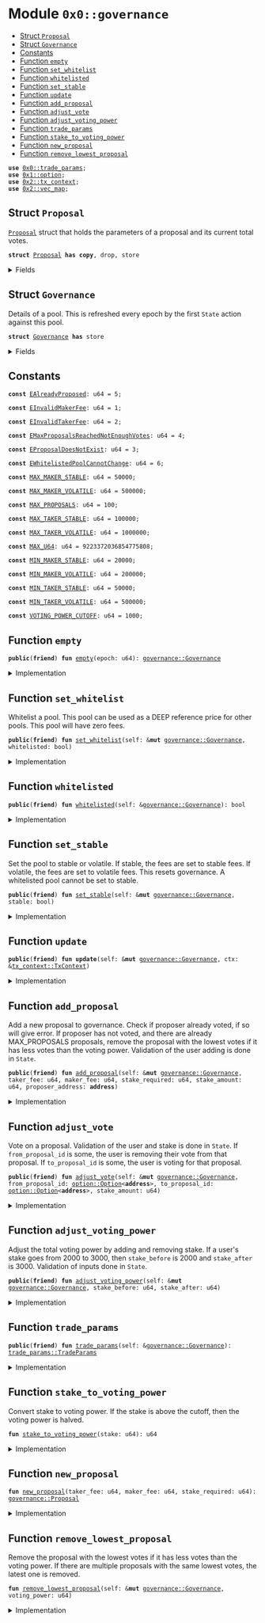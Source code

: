
<a name="0x0_governance"></a>

# Module `0x0::governance`



-  [Struct `Proposal`](#0x0_governance_Proposal)
-  [Struct `Governance`](#0x0_governance_Governance)
-  [Constants](#@Constants_0)
-  [Function `empty`](#0x0_governance_empty)
-  [Function `set_whitelist`](#0x0_governance_set_whitelist)
-  [Function `whitelisted`](#0x0_governance_whitelisted)
-  [Function `set_stable`](#0x0_governance_set_stable)
-  [Function `update`](#0x0_governance_update)
-  [Function `add_proposal`](#0x0_governance_add_proposal)
-  [Function `adjust_vote`](#0x0_governance_adjust_vote)
-  [Function `adjust_voting_power`](#0x0_governance_adjust_voting_power)
-  [Function `trade_params`](#0x0_governance_trade_params)
-  [Function `stake_to_voting_power`](#0x0_governance_stake_to_voting_power)
-  [Function `new_proposal`](#0x0_governance_new_proposal)
-  [Function `remove_lowest_proposal`](#0x0_governance_remove_lowest_proposal)


<pre><code><b>use</b> <a href="trade_params.md#0x0_trade_params">0x0::trade_params</a>;
<b>use</b> <a href="dependencies/move-stdlib/option.md#0x1_option">0x1::option</a>;
<b>use</b> <a href="dependencies/sui-framework/tx_context.md#0x2_tx_context">0x2::tx_context</a>;
<b>use</b> <a href="dependencies/sui-framework/vec_map.md#0x2_vec_map">0x2::vec_map</a>;
</code></pre>



<a name="0x0_governance_Proposal"></a>

## Struct `Proposal`

<code><a href="governance.md#0x0_governance_Proposal">Proposal</a></code> struct that holds the parameters of a proposal and its current total votes.


<pre><code><b>struct</b> <a href="governance.md#0x0_governance_Proposal">Proposal</a> <b>has</b> <b>copy</b>, drop, store
</code></pre>



<details>
<summary>Fields</summary>


<dl>
<dt>
<code>taker_fee: u64</code>
</dt>
<dd>

</dd>
<dt>
<code>maker_fee: u64</code>
</dt>
<dd>

</dd>
<dt>
<code>stake_required: u64</code>
</dt>
<dd>

</dd>
<dt>
<code>votes: u64</code>
</dt>
<dd>

</dd>
</dl>


</details>

<a name="0x0_governance_Governance"></a>

## Struct `Governance`

Details of a pool. This is refreshed every epoch by the first
<code>State</code> action against this pool.


<pre><code><b>struct</b> <a href="governance.md#0x0_governance_Governance">Governance</a> <b>has</b> store
</code></pre>



<details>
<summary>Fields</summary>


<dl>
<dt>
<code>epoch: u64</code>
</dt>
<dd>
 Tracks refreshes.
</dd>
<dt>
<code>whitelisted: bool</code>
</dt>
<dd>
 If Pool is whitelisted.
</dd>
<dt>
<code>stable: bool</code>
</dt>
<dd>
 If Pool is stable or volatile.
</dd>
<dt>
<code>proposals: <a href="dependencies/sui-framework/vec_map.md#0x2_vec_map_VecMap">vec_map::VecMap</a>&lt;<b>address</b>, <a href="governance.md#0x0_governance_Proposal">governance::Proposal</a>&gt;</code>
</dt>
<dd>
 List of proposals for the current epoch.
</dd>
<dt>
<code><a href="trade_params.md#0x0_trade_params">trade_params</a>: <a href="trade_params.md#0x0_trade_params_TradeParams">trade_params::TradeParams</a></code>
</dt>
<dd>
 Trade parameters for the current epoch.
</dd>
<dt>
<code>next_trade_params: <a href="trade_params.md#0x0_trade_params_TradeParams">trade_params::TradeParams</a></code>
</dt>
<dd>
 Trade parameters for the next epoch.
</dd>
<dt>
<code>voting_power: u64</code>
</dt>
<dd>
 All voting power from the current stakes.
</dd>
<dt>
<code>quorum: u64</code>
</dt>
<dd>
 Quorum for the current epoch.
</dd>
</dl>


</details>

<a name="@Constants_0"></a>

## Constants


<a name="0x0_governance_EAlreadyProposed"></a>



<pre><code><b>const</b> <a href="governance.md#0x0_governance_EAlreadyProposed">EAlreadyProposed</a>: u64 = 5;
</code></pre>



<a name="0x0_governance_EInvalidMakerFee"></a>



<pre><code><b>const</b> <a href="governance.md#0x0_governance_EInvalidMakerFee">EInvalidMakerFee</a>: u64 = 1;
</code></pre>



<a name="0x0_governance_EInvalidTakerFee"></a>



<pre><code><b>const</b> <a href="governance.md#0x0_governance_EInvalidTakerFee">EInvalidTakerFee</a>: u64 = 2;
</code></pre>



<a name="0x0_governance_EMaxProposalsReachedNotEnoughVotes"></a>



<pre><code><b>const</b> <a href="governance.md#0x0_governance_EMaxProposalsReachedNotEnoughVotes">EMaxProposalsReachedNotEnoughVotes</a>: u64 = 4;
</code></pre>



<a name="0x0_governance_EProposalDoesNotExist"></a>



<pre><code><b>const</b> <a href="governance.md#0x0_governance_EProposalDoesNotExist">EProposalDoesNotExist</a>: u64 = 3;
</code></pre>



<a name="0x0_governance_EWhitelistedPoolCannotChange"></a>



<pre><code><b>const</b> <a href="governance.md#0x0_governance_EWhitelistedPoolCannotChange">EWhitelistedPoolCannotChange</a>: u64 = 6;
</code></pre>



<a name="0x0_governance_MAX_MAKER_STABLE"></a>



<pre><code><b>const</b> <a href="governance.md#0x0_governance_MAX_MAKER_STABLE">MAX_MAKER_STABLE</a>: u64 = 50000;
</code></pre>



<a name="0x0_governance_MAX_MAKER_VOLATILE"></a>



<pre><code><b>const</b> <a href="governance.md#0x0_governance_MAX_MAKER_VOLATILE">MAX_MAKER_VOLATILE</a>: u64 = 500000;
</code></pre>



<a name="0x0_governance_MAX_PROPOSALS"></a>



<pre><code><b>const</b> <a href="governance.md#0x0_governance_MAX_PROPOSALS">MAX_PROPOSALS</a>: u64 = 100;
</code></pre>



<a name="0x0_governance_MAX_TAKER_STABLE"></a>



<pre><code><b>const</b> <a href="governance.md#0x0_governance_MAX_TAKER_STABLE">MAX_TAKER_STABLE</a>: u64 = 100000;
</code></pre>



<a name="0x0_governance_MAX_TAKER_VOLATILE"></a>



<pre><code><b>const</b> <a href="governance.md#0x0_governance_MAX_TAKER_VOLATILE">MAX_TAKER_VOLATILE</a>: u64 = 1000000;
</code></pre>



<a name="0x0_governance_MAX_U64"></a>



<pre><code><b>const</b> <a href="governance.md#0x0_governance_MAX_U64">MAX_U64</a>: u64 = 9223372036854775808;
</code></pre>



<a name="0x0_governance_MIN_MAKER_STABLE"></a>



<pre><code><b>const</b> <a href="governance.md#0x0_governance_MIN_MAKER_STABLE">MIN_MAKER_STABLE</a>: u64 = 20000;
</code></pre>



<a name="0x0_governance_MIN_MAKER_VOLATILE"></a>



<pre><code><b>const</b> <a href="governance.md#0x0_governance_MIN_MAKER_VOLATILE">MIN_MAKER_VOLATILE</a>: u64 = 200000;
</code></pre>



<a name="0x0_governance_MIN_TAKER_STABLE"></a>



<pre><code><b>const</b> <a href="governance.md#0x0_governance_MIN_TAKER_STABLE">MIN_TAKER_STABLE</a>: u64 = 50000;
</code></pre>



<a name="0x0_governance_MIN_TAKER_VOLATILE"></a>



<pre><code><b>const</b> <a href="governance.md#0x0_governance_MIN_TAKER_VOLATILE">MIN_TAKER_VOLATILE</a>: u64 = 500000;
</code></pre>



<a name="0x0_governance_VOTING_POWER_CUTOFF"></a>



<pre><code><b>const</b> <a href="governance.md#0x0_governance_VOTING_POWER_CUTOFF">VOTING_POWER_CUTOFF</a>: u64 = 1000;
</code></pre>



<a name="0x0_governance_empty"></a>

## Function `empty`



<pre><code><b>public</b>(<b>friend</b>) <b>fun</b> <a href="governance.md#0x0_governance_empty">empty</a>(epoch: u64): <a href="governance.md#0x0_governance_Governance">governance::Governance</a>
</code></pre>



<details>
<summary>Implementation</summary>


<pre><code><b>public</b>(package) <b>fun</b> <a href="governance.md#0x0_governance_empty">empty</a>(
    epoch: u64,
): <a href="governance.md#0x0_governance_Governance">Governance</a> {
    <a href="governance.md#0x0_governance_Governance">Governance</a> {
        epoch,
        whitelisted: <b>false</b>,
        stable: <b>false</b>,
        proposals: <a href="dependencies/sui-framework/vec_map.md#0x2_vec_map_empty">vec_map::empty</a>(),
        <a href="trade_params.md#0x0_trade_params">trade_params</a>: <a href="trade_params.md#0x0_trade_params_new">trade_params::new</a>(<a href="governance.md#0x0_governance_MAX_TAKER_VOLATILE">MAX_TAKER_VOLATILE</a>, <a href="governance.md#0x0_governance_MAX_MAKER_VOLATILE">MAX_MAKER_VOLATILE</a>, 0),
        next_trade_params: <a href="trade_params.md#0x0_trade_params_new">trade_params::new</a>(<a href="governance.md#0x0_governance_MAX_TAKER_VOLATILE">MAX_TAKER_VOLATILE</a>, <a href="governance.md#0x0_governance_MAX_MAKER_VOLATILE">MAX_MAKER_VOLATILE</a>, 0),
        voting_power: 0,
        quorum: 0,
    }
}
</code></pre>



</details>

<a name="0x0_governance_set_whitelist"></a>

## Function `set_whitelist`

Whitelist a pool. This pool can be used as a DEEP reference price for
other pools. This pool will have zero fees.


<pre><code><b>public</b>(<b>friend</b>) <b>fun</b> <a href="governance.md#0x0_governance_set_whitelist">set_whitelist</a>(self: &<b>mut</b> <a href="governance.md#0x0_governance_Governance">governance::Governance</a>, whitelisted: bool)
</code></pre>



<details>
<summary>Implementation</summary>


<pre><code><b>public</b>(package) <b>fun</b> <a href="governance.md#0x0_governance_set_whitelist">set_whitelist</a>(
    self: &<b>mut</b> <a href="governance.md#0x0_governance_Governance">Governance</a>,
    whitelisted: bool,
) {
    self.whitelisted = whitelisted;
    self.stable = <b>false</b>;
    self.proposals = <a href="dependencies/sui-framework/vec_map.md#0x2_vec_map_empty">vec_map::empty</a>();
    self.<a href="trade_params.md#0x0_trade_params">trade_params</a>.set_taker_fee(0);
    self.<a href="trade_params.md#0x0_trade_params">trade_params</a>.set_maker_fee(0);
    self.next_trade_params = self.<a href="trade_params.md#0x0_trade_params">trade_params</a>;
}
</code></pre>



</details>

<a name="0x0_governance_whitelisted"></a>

## Function `whitelisted`



<pre><code><b>public</b>(<b>friend</b>) <b>fun</b> <a href="governance.md#0x0_governance_whitelisted">whitelisted</a>(self: &<a href="governance.md#0x0_governance_Governance">governance::Governance</a>): bool
</code></pre>



<details>
<summary>Implementation</summary>


<pre><code><b>public</b>(package) <b>fun</b> <a href="governance.md#0x0_governance_whitelisted">whitelisted</a>(self: &<a href="governance.md#0x0_governance_Governance">Governance</a>): bool {
    self.whitelisted
}
</code></pre>



</details>

<a name="0x0_governance_set_stable"></a>

## Function `set_stable`

Set the pool to stable or volatile. If stable, the fees are set to
stable fees. If volatile, the fees are set to volatile fees.
This resets governance. A whitelisted pool cannot be set to stable.


<pre><code><b>public</b>(<b>friend</b>) <b>fun</b> <a href="governance.md#0x0_governance_set_stable">set_stable</a>(self: &<b>mut</b> <a href="governance.md#0x0_governance_Governance">governance::Governance</a>, stable: bool)
</code></pre>



<details>
<summary>Implementation</summary>


<pre><code><b>public</b>(package) <b>fun</b> <a href="governance.md#0x0_governance_set_stable">set_stable</a>(
    self: &<b>mut</b> <a href="governance.md#0x0_governance_Governance">Governance</a>,
    stable: bool,
) {
    <b>assert</b>!(!self.whitelisted, <a href="governance.md#0x0_governance_EWhitelistedPoolCannotChange">EWhitelistedPoolCannotChange</a>);

    self.stable = stable;
    self.proposals = <a href="dependencies/sui-framework/vec_map.md#0x2_vec_map_empty">vec_map::empty</a>();
    <b>if</b> (stable) {
        self.<a href="trade_params.md#0x0_trade_params">trade_params</a>.set_taker_fee(<a href="governance.md#0x0_governance_MAX_TAKER_STABLE">MAX_TAKER_STABLE</a>);
        self.<a href="trade_params.md#0x0_trade_params">trade_params</a>.set_maker_fee(<a href="governance.md#0x0_governance_MAX_MAKER_STABLE">MAX_MAKER_STABLE</a>);
    } <b>else</b> {
        self.<a href="trade_params.md#0x0_trade_params">trade_params</a>.set_taker_fee(<a href="governance.md#0x0_governance_MAX_TAKER_VOLATILE">MAX_TAKER_VOLATILE</a>);
        self.<a href="trade_params.md#0x0_trade_params">trade_params</a>.set_maker_fee(<a href="governance.md#0x0_governance_MAX_MAKER_VOLATILE">MAX_MAKER_VOLATILE</a>);
    };
    self.next_trade_params = self.<a href="trade_params.md#0x0_trade_params">trade_params</a>;
}
</code></pre>



</details>

<a name="0x0_governance_update"></a>

## Function `update`



<pre><code><b>public</b>(<b>friend</b>) <b>fun</b> <b>update</b>(self: &<b>mut</b> <a href="governance.md#0x0_governance_Governance">governance::Governance</a>, ctx: &<a href="dependencies/sui-framework/tx_context.md#0x2_tx_context_TxContext">tx_context::TxContext</a>)
</code></pre>



<details>
<summary>Implementation</summary>


<pre><code><b>public</b>(package) <b>fun</b> <b>update</b>(self: &<b>mut</b> <a href="governance.md#0x0_governance_Governance">Governance</a>, ctx: &TxContext) {
    <b>let</b> epoch = ctx.epoch();
    <b>if</b> (self.epoch == epoch) <b>return</b>;

    self.epoch = epoch;
    self.quorum = self.voting_power / 2;
    self.proposals = <a href="dependencies/sui-framework/vec_map.md#0x2_vec_map_empty">vec_map::empty</a>();
    self.<a href="trade_params.md#0x0_trade_params">trade_params</a> = self.next_trade_params;
}
</code></pre>



</details>

<a name="0x0_governance_add_proposal"></a>

## Function `add_proposal`

Add a new proposal to governance.
Check if proposer already voted, if so will give error.
If proposer has not voted, and there are already MAX_PROPOSALS proposals,
remove the proposal with the lowest votes if it has less votes than the voting power.
Validation of the user adding is done in <code>State</code>.


<pre><code><b>public</b>(<b>friend</b>) <b>fun</b> <a href="governance.md#0x0_governance_add_proposal">add_proposal</a>(self: &<b>mut</b> <a href="governance.md#0x0_governance_Governance">governance::Governance</a>, taker_fee: u64, maker_fee: u64, stake_required: u64, stake_amount: u64, proposer_address: <b>address</b>)
</code></pre>



<details>
<summary>Implementation</summary>


<pre><code><b>public</b>(package) <b>fun</b> <a href="governance.md#0x0_governance_add_proposal">add_proposal</a>(
    self: &<b>mut</b> <a href="governance.md#0x0_governance_Governance">Governance</a>,
    taker_fee: u64,
    maker_fee: u64,
    stake_required: u64,
    stake_amount: u64,
    proposer_address: <b>address</b>,
) {
    <b>assert</b>!(!self.proposals.contains(&proposer_address), <a href="governance.md#0x0_governance_EAlreadyProposed">EAlreadyProposed</a>);
    <b>assert</b>!(!self.whitelisted, <a href="governance.md#0x0_governance_EWhitelistedPoolCannotChange">EWhitelistedPoolCannotChange</a>);

    <b>if</b> (self.stable) {
        <b>assert</b>!(taker_fee &gt;= <a href="governance.md#0x0_governance_MIN_TAKER_STABLE">MIN_TAKER_STABLE</a> && taker_fee &lt;= <a href="governance.md#0x0_governance_MAX_TAKER_STABLE">MAX_TAKER_STABLE</a>, <a href="governance.md#0x0_governance_EInvalidTakerFee">EInvalidTakerFee</a>);
        <b>assert</b>!(maker_fee &gt;= <a href="governance.md#0x0_governance_MIN_MAKER_STABLE">MIN_MAKER_STABLE</a> && maker_fee &lt;= <a href="governance.md#0x0_governance_MAX_MAKER_STABLE">MAX_MAKER_STABLE</a>, <a href="governance.md#0x0_governance_EInvalidMakerFee">EInvalidMakerFee</a>);
    } <b>else</b> {
        <b>assert</b>!(taker_fee &gt;= <a href="governance.md#0x0_governance_MIN_TAKER_VOLATILE">MIN_TAKER_VOLATILE</a> && taker_fee &lt;= <a href="governance.md#0x0_governance_MAX_TAKER_VOLATILE">MAX_TAKER_VOLATILE</a>, <a href="governance.md#0x0_governance_EInvalidTakerFee">EInvalidTakerFee</a>);
        <b>assert</b>!(maker_fee &gt;= <a href="governance.md#0x0_governance_MIN_MAKER_VOLATILE">MIN_MAKER_VOLATILE</a> && maker_fee &lt;= <a href="governance.md#0x0_governance_MAX_MAKER_VOLATILE">MAX_MAKER_VOLATILE</a>, <a href="governance.md#0x0_governance_EInvalidMakerFee">EInvalidMakerFee</a>);
    };

    <b>let</b> voting_power = <a href="governance.md#0x0_governance_stake_to_voting_power">stake_to_voting_power</a>(stake_amount);
    <b>if</b> (self.proposals.size() == <a href="governance.md#0x0_governance_MAX_PROPOSALS">MAX_PROPOSALS</a>) {
        self.<a href="governance.md#0x0_governance_remove_lowest_proposal">remove_lowest_proposal</a>(voting_power);
    };

    <b>let</b> new_proposal = <a href="governance.md#0x0_governance_new_proposal">new_proposal</a>(taker_fee, maker_fee, stake_required);
    self.proposals.insert(proposer_address, new_proposal);
}
</code></pre>



</details>

<a name="0x0_governance_adjust_vote"></a>

## Function `adjust_vote`

Vote on a proposal. Validation of the user and stake is done in <code>State</code>.
If <code>from_proposal_id</code> is some, the user is removing their vote from that proposal.
If <code>to_proposal_id</code> is some, the user is voting for that proposal.


<pre><code><b>public</b>(<b>friend</b>) <b>fun</b> <a href="governance.md#0x0_governance_adjust_vote">adjust_vote</a>(self: &<b>mut</b> <a href="governance.md#0x0_governance_Governance">governance::Governance</a>, from_proposal_id: <a href="dependencies/move-stdlib/option.md#0x1_option_Option">option::Option</a>&lt;<b>address</b>&gt;, to_proposal_id: <a href="dependencies/move-stdlib/option.md#0x1_option_Option">option::Option</a>&lt;<b>address</b>&gt;, stake_amount: u64)
</code></pre>



<details>
<summary>Implementation</summary>


<pre><code><b>public</b>(package) <b>fun</b> <a href="governance.md#0x0_governance_adjust_vote">adjust_vote</a>(
    self: &<b>mut</b> <a href="governance.md#0x0_governance_Governance">Governance</a>,
    from_proposal_id: Option&lt;<b>address</b>&gt;,
    to_proposal_id: Option&lt;<b>address</b>&gt;,
    stake_amount: u64,
) {
    <b>let</b> voting_power = <a href="governance.md#0x0_governance_stake_to_voting_power">stake_to_voting_power</a>(stake_amount);

    <b>if</b> (from_proposal_id.is_some()) {
        <b>let</b> id = from_proposal_id.borrow();
        <b>if</b> (self.proposals.contains(id)) {
            self.proposals[id].votes = self.proposals[id].votes - voting_power;

            // This was the winning proposal, now it is not.
            <b>if</b> (self.proposals[id].votes + voting_power &gt; self.quorum &&
                self.proposals[id].votes &lt;= self.quorum) {
                self.next_trade_params = self.<a href="trade_params.md#0x0_trade_params">trade_params</a>;
                <b>return</b>
            };
        };
    };

    <b>if</b> (to_proposal_id.is_some()) {
        <b>let</b> id = to_proposal_id.borrow();
        <b>assert</b>!(self.proposals.contains(id), <a href="governance.md#0x0_governance_EProposalDoesNotExist">EProposalDoesNotExist</a>);
        self.proposals[id].votes = self.proposals[id].votes + voting_power;
        <b>if</b> (self.proposals[id].votes &gt; self.quorum) {
            <b>let</b> proposal = self.proposals[id];
            self.next_trade_params = <a href="trade_params.md#0x0_trade_params_new">trade_params::new</a>(
                proposal.taker_fee,
                proposal.maker_fee,
                proposal.stake_required,
            );
            <b>return</b>
        };
    };
}
</code></pre>



</details>

<a name="0x0_governance_adjust_voting_power"></a>

## Function `adjust_voting_power`

Adjust the total voting power by adding and removing stake. If a user's
stake goes from 2000 to 3000, then <code>stake_before</code> is 2000 and <code>stake_after</code> is 3000.
Validation of inputs done in <code>State</code>.


<pre><code><b>public</b>(<b>friend</b>) <b>fun</b> <a href="governance.md#0x0_governance_adjust_voting_power">adjust_voting_power</a>(self: &<b>mut</b> <a href="governance.md#0x0_governance_Governance">governance::Governance</a>, stake_before: u64, stake_after: u64)
</code></pre>



<details>
<summary>Implementation</summary>


<pre><code><b>public</b>(package) <b>fun</b> <a href="governance.md#0x0_governance_adjust_voting_power">adjust_voting_power</a>(
    self: &<b>mut</b> <a href="governance.md#0x0_governance_Governance">Governance</a>,
    stake_before: u64,
    stake_after: u64,
) {
    self.voting_power =
        self.voting_power +
        <a href="governance.md#0x0_governance_stake_to_voting_power">stake_to_voting_power</a>(stake_after) -
        <a href="governance.md#0x0_governance_stake_to_voting_power">stake_to_voting_power</a>(stake_before);
}
</code></pre>



</details>

<a name="0x0_governance_trade_params"></a>

## Function `trade_params`



<pre><code><b>public</b>(<b>friend</b>) <b>fun</b> <a href="trade_params.md#0x0_trade_params">trade_params</a>(self: &<a href="governance.md#0x0_governance_Governance">governance::Governance</a>): <a href="trade_params.md#0x0_trade_params_TradeParams">trade_params::TradeParams</a>
</code></pre>



<details>
<summary>Implementation</summary>


<pre><code><b>public</b>(package) <b>fun</b> <a href="trade_params.md#0x0_trade_params">trade_params</a>(self: &<a href="governance.md#0x0_governance_Governance">Governance</a>): TradeParams {
    self.<a href="trade_params.md#0x0_trade_params">trade_params</a>
}
</code></pre>



</details>

<a name="0x0_governance_stake_to_voting_power"></a>

## Function `stake_to_voting_power`

Convert stake to voting power. If the stake is above the cutoff, then the voting power is halved.


<pre><code><b>fun</b> <a href="governance.md#0x0_governance_stake_to_voting_power">stake_to_voting_power</a>(stake: u64): u64
</code></pre>



<details>
<summary>Implementation</summary>


<pre><code><b>fun</b> <a href="governance.md#0x0_governance_stake_to_voting_power">stake_to_voting_power</a>(stake: u64): u64 {
    <b>if</b> (stake &gt;= <a href="governance.md#0x0_governance_VOTING_POWER_CUTOFF">VOTING_POWER_CUTOFF</a>) {
        stake - (stake - <a href="governance.md#0x0_governance_VOTING_POWER_CUTOFF">VOTING_POWER_CUTOFF</a>) / 2
    } <b>else</b> {
        stake
    }
}
</code></pre>



</details>

<a name="0x0_governance_new_proposal"></a>

## Function `new_proposal`



<pre><code><b>fun</b> <a href="governance.md#0x0_governance_new_proposal">new_proposal</a>(taker_fee: u64, maker_fee: u64, stake_required: u64): <a href="governance.md#0x0_governance_Proposal">governance::Proposal</a>
</code></pre>



<details>
<summary>Implementation</summary>


<pre><code><b>fun</b> <a href="governance.md#0x0_governance_new_proposal">new_proposal</a>(taker_fee: u64, maker_fee: u64, stake_required: u64): <a href="governance.md#0x0_governance_Proposal">Proposal</a> {
    <a href="governance.md#0x0_governance_Proposal">Proposal</a> {
        taker_fee,
        maker_fee,
        stake_required,
        votes: 0,
    }
}
</code></pre>



</details>

<a name="0x0_governance_remove_lowest_proposal"></a>

## Function `remove_lowest_proposal`

Remove the proposal with the lowest votes if it has less votes than the voting power.
If there are multiple proposals with the same lowest votes, the latest one is removed.


<pre><code><b>fun</b> <a href="governance.md#0x0_governance_remove_lowest_proposal">remove_lowest_proposal</a>(self: &<b>mut</b> <a href="governance.md#0x0_governance_Governance">governance::Governance</a>, voting_power: u64)
</code></pre>



<details>
<summary>Implementation</summary>


<pre><code><b>fun</b> <a href="governance.md#0x0_governance_remove_lowest_proposal">remove_lowest_proposal</a>(
    self: &<b>mut</b> <a href="governance.md#0x0_governance_Governance">Governance</a>,
    voting_power: u64,
) {
    <b>let</b> <b>mut</b> removal_id = <a href="dependencies/move-stdlib/option.md#0x1_option_none">option::none</a>&lt;<b>address</b>&gt;();
    <b>let</b> <b>mut</b> cur_lowest_votes = <a href="governance.md#0x0_governance_MAX_U64">MAX_U64</a>;
    <b>let</b> (keys, values) = self.proposals.into_keys_values();
    <b>let</b> <b>mut</b> i = 0;

    <b>while</b> (i &lt; self.proposals.size()) {
        <b>let</b> proposal_votes = values[i].votes;
        <b>if</b> (proposal_votes &lt; voting_power && proposal_votes &lt;= cur_lowest_votes) {
            removal_id = <a href="dependencies/move-stdlib/option.md#0x1_option_some">option::some</a>(keys[i]);
            cur_lowest_votes = proposal_votes;
        };
        i = i + 1;
    };

    <b>assert</b>!(removal_id.is_some(), <a href="governance.md#0x0_governance_EMaxProposalsReachedNotEnoughVotes">EMaxProposalsReachedNotEnoughVotes</a>);
    self.proposals.remove(removal_id.borrow());
}
</code></pre>



</details>
